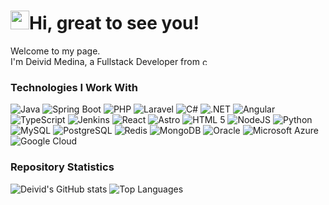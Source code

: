 <h1><img src="https://emojis.slackmojis.com/emojis/images/1531849430/4246/blob-sunglasses.gif?1531849430"
    width="30" />Hi, great to see you!</h1>

<p>Welcome to my page.
  </br>
  I'm Deivid Medina, a Fullstack Developer from <img src="https://cdn-icons-png.flaticon.com/512/16022/16022037.png"
    width="13" alt="country flag" />
</p>

<h3>Technologies I Work With</h3>
<p>
  <img alt="Java" src="https://img.shields.io/badge/Java-ED8B00?style=for-the-badge&logo=openjdk&logoColor=white" />
  <img alt="Spring Boot" src="https://img.shields.io/badge/Spring-6DB33F?style=for-the-badge&logo=spring&logoColor=white" />
  <img alt="PHP" src="https://img.shields.io/badge/PHP-777BB4?style=for-the-badge&logo=php&logoColor=white" />
  <img alt="Laravel" src="https://img.shields.io/badge/Laravel-FF2D20?style=for-the-badge&logo=laravel&logoColor=white" />
  <img alt="C#" src="https://img.shields.io/badge/C%23-239120?style=for-the-badge&logo=c-sharp&logoColor=white" />
  <img alt=".NET" src="https://img.shields.io/badge/.NET-5C2D91?style=for-the-badge&logo=dotnet&logoColor=white" />
  <img alt="Angular" src="https://img.shields.io/badge/Angular-DD0031?style=for-the-badge&logo=angular&logoColor=white" />
  <img alt="TypeScript" src="https://img.shields.io/badge/TypeScript-007ACC?style=for-the-badge&logo=typescript&logoColor=white" />
   <img alt="Jenkins" src="https://img.shields.io/badge/jenkins-%23D24939.svg?&style=for-the-badge&logo=jenkins&logoColor=white"/>
  <img alt="React" src="https://img.shields.io/badge/React-20232A?style=for-the-badge&logo=react&logoColor=61DAFB" />
  <img alt="Astro" src="https://img.shields.io/badge/Astro-%232C3052?style=for-the-badge&logo=astro&logoColor=white" />
  <img alt="HTML 5" src="https://img.shields.io/badge/HTML5-E34F26?style=for-the-badge&logo=html5&logoColor=white" />
  <img alt="NodeJS" src="https://img.shields.io/badge/Node.js-43853D?style=for-the-badge&logo=node.js&logoColor=white" />
  <img alt="Python" src="https://img.shields.io/badge/Python-14354C?style=for-the-badge&logo=python&logoColor=white" />
  <img alt="MySQL" src="https://img.shields.io/badge/MySQL-005C84?style=for-the-badge&logo=mysql&logoColor=white" />
  <img alt="PostgreSQL" src="https://img.shields.io/badge/PostgreSQL-316192?style=for-the-badge&logo=postgresql&logoColor=white" />
  <img alt="Redis" src="https://img.shields.io/badge/Redis-%23DD0031.svg?style=for-the-badge&logo=redis&logoColor=white" />
  <img alt="MongoDB" src="https://img.shields.io/badge/MongoDB-4EA94B?style=for-the-badge&logo=mongodb&logoColor=white"/>
  <img alt="Oracle" src="https://img.shields.io/badge/Oracle-F80000?style=for-the-badge&logo=oracle&logoColor=white"/>
  <img alt="Microsoft Azure" src="https://img.shields.io/badge/Microsoft_Azure-0089D6?style=for-the-badge&logo=microsoft-azure&logoColor=white"/>
  <img alt="Google Cloud" src="https://img.shields.io/badge/Google_Cloud-4285F4?style=for-the-badge&logo=google-cloud&logoColor=white"/>
</p>

<h3>Repository Statistics</h3>
<p>
  <img alt="Deivid's GitHub stats" src="https://github-readme-stats.vercel.app/api?username=Deivid30Medina&include_all_commits=true&count_private=true&show_icons=true&line_height=20&title_color=2B5BBD&icon_color=1124BB&text_color=A1A1A1&bg_color=0,000000,130F40" />
  <img alt="Top Languages" src="https://github-readme-stats.vercel.app/api/top-langs/?username=Deivid30Medina&layout=compact&count_private=true&show_icons=true&line_height=20&title_color=2B5BBD&icon_color=1124BB&text_color=A1A1A1&bg_color=0,000000,130F40" />
</p>
